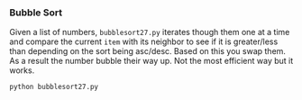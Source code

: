 ### Bubble Sort

Given a list of numbers, `bubblesort27.py` iterates though them one at a time and compare the current `item` with its neighbor to see if it is greater/less than depending on the sort being asc/desc. Based on this you swap them. As a result the number bubble their way up. Not the most efficient way but it works.

```
python bubblesort27.py
```
